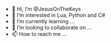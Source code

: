 - 👋 Hi, I’m @JesusOnTheKeys
- 👀 I’m interested in Lua, Python and C#
- 🌱 I’m currently learning ...
- 💞️ I’m looking to collaborate on ...
- 📫 How to reach me ...

<!---
JesusOnTheKeys/JesusOnTheKeys is a ✨ special ✨ repository because its `README.md` (this file) appears on your GitHub profile.
You can click the Preview link to take a look at your changes.
--->
